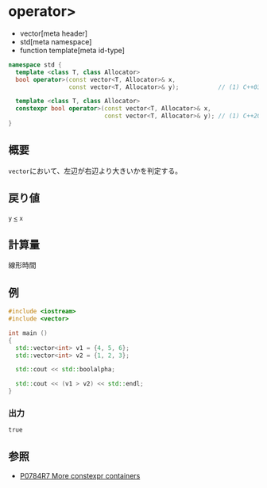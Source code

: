 # operator>
* vector[meta header]
* std[meta namespace]
* function template[meta id-type]

```cpp
namespace std {
  template <class T, class Allocator>
  bool operator>(const vector<T, Allocator>& x,
                 const vector<T, Allocator>& y);           // (1) C++03

  template <class T, class Allocator>
  constexpr bool operator>(const vector<T, Allocator>& x,
                           const vector<T, Allocator>& y); // (1) C++20
}
```

## 概要
`vector`において、左辺が右辺より大きいかを判定する。


## 戻り値
`y` [`<`](op_less.md) `x`


## 計算量
線形時間


## 例
```cpp example
#include <iostream>
#include <vector>

int main ()
{
  std::vector<int> v1 = {4, 5, 6};
  std::vector<int> v2 = {1, 2, 3};

  std::cout << std::boolalpha;

  std::cout << (v1 > v2) << std::endl;
}
```

### 出力
```
true
```

## 参照
- [P0784R7 More constexpr containers](http://www.open-std.org/jtc1/sc22/wg21/docs/papers/2019/p0784r7.html)
